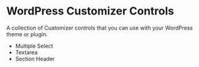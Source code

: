 # WordPress Customizer Controls

A collection of Cuatomizer controls that you can use with your WordPress theme or plugin.

- Multiple Select
- Textarea
- Section Header